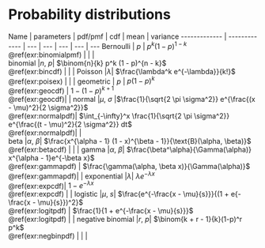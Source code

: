 # Probability distributions

Name | parameters | pdf/pmf | cdf | mean | variance 
------------- | ------------- | --- | --- | --- | --- | --- 
Bernoulli | $p$ | $p^k (1 - p)^{1 - k}$ <br> \@ref(exr:binomialpmf) | | |  
binomial |$n$, $p$| $\binom{n}{k} p^k (1 - p)^{n - k}$ <br> \@ref(exr:bincdf) | | | 
Poisson |$\lambda$| $\frac{\lambda^k e^{-\lambda}}{k!}$ <br> \@ref(exr:poisex) | |  | 
geometric | $p$ | $p(1-p)^k$ <br> \@ref(exr:geocdf) | $1 - (1-p)^{k + 1}$ <br> \@ref(exr:geocdf)| |
normal |$\mu$, $\sigma$ |$\frac{1}{\sqrt{2 \pi \sigma^2}} e^{\frac{(x - \mu)^2}{2 \sigma^2}}$ <br> \@ref(exr:normalpdf)| $\int_{-\infty}^x \frac{1}{\sqrt{2 \pi \sigma^2}} e^{\frac{(t - \mu)^2}{2 \sigma^2}} dt$ <br> \@ref(exr:normalpdf)| |  
beta |$\alpha$, $\beta$| $\frac{x^{\alpha - 1} (1 - x)^{\beta - 1}}{\text{B}(\alpha, \beta)}$ <br> \@ref(exr:betacdf) | | | 
gamma |$\alpha$, $\beta$| $\frac{\beta^\alpha}{\Gamma(\alpha)} x^{\alpha - 1}e^{-\beta x}$  <br> \@ref(exr:gammapdf) | $\frac{\gamma(\alpha, \beta x)}{\Gamma(\alpha)}$ <br> \@ref(exr:gammapdf)| | 
exponential |$\lambda$| $\lambda e^{-\lambda x}$ <br> \@ref(exr:expcdf)| $1 - e^{-\lambda x}$ <br> \@ref(exr:expcdf) |  |
logistic |$\mu$, $s$| $\frac{e^{-\frac{x - \mu}{s}}}{(1 + e{-\frac{x - \mu}{s}})^2}$ <br> \@ref(exr:logitpdf) | $\frac{1}{1 + e^{-\frac{x - \mu}{s}}}$ <br> \@ref(exr:logitpdf) | | 
negative binomial |$r$, $p$| $\binom{k + r - 1}{k}(1-p)^r p^k$ <br> \@ref(exr:negbinpdf) | | | 



